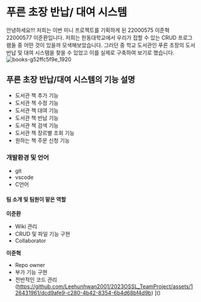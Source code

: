 # 푸른 초장 반납/ 대여 시스템
안녕하세요!!! 저희는 이번 미니 프로젝트를 기획하게 된 22000575 이준혁 22000577 이준환입니다.
저희는 한동대학교에서 우리가 접할 수 있는 CRUD 프로그램들 중 어떤 것이 있을까 모색해보았습니다.
그러던 중 학교 도서관인 푸른 초장의 도서 반납 및 대여 시스탬을 찾을 수 있었고 이를 실제로 구축하여 보기로 했습니다.
![books-g52ffc5f9e_1920](https://user-images.githubusercontent.com/126431961/236664174-6cf39d24-17a2-46d6-9bb8-dc58d5601d23.jpg)

## 푸른 초장 반납/대여 시스템의 기능 설명
- 도서관 책 추가 기능
- 도서관 책 수정 기능
- 도서관 책 대여 기능
- 도서관 책 반납 기능
- 도서관 책 검색 기능
- 도서관 책 장르별 조회 기능
- 원하는 책 주문 신청 기능
### 개발환경 및 언어
 * git
 * vscode
 * C언어
#### 팀 소개 및 팀원이 맡은 역할
**이준환**
 - Wiki 관리
 - CRUD 및 파일 기능 구현
 - Collaborator
 
**이준혁**
 - Repo owner
 - 부가 기능 구현
 - 전반적인 코드 관리
(https://github.com/Leehunhwan2001/2023OSSL_TeamProject/assets/126431961/dcd9afe9-c280-4b42-8354-6b4d68bf4d9b)
]()
